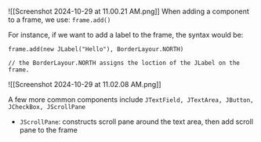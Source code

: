 ![[Screenshot 2024-10-29 at 11.00.21 AM.png]]
When adding a component to a frame, we use: `frame.add()`

For instance, if we want to add a label to the frame, the syntax would be:
```
frame.add(new JLabel("Hello"), BorderLayour.NORTH)

// the BorderLayour.NORTH assigns the loction of the JLabel on the frame.
```
![[Screenshot 2024-10-29 at 11.02.08 AM.png]]

A few more common components include `JTextField, JTextArea, JButton, JCheckBox, JScrollPane`
- `JScrollPane`: constructs scroll pane around the text area, then add scroll pane to the frame 